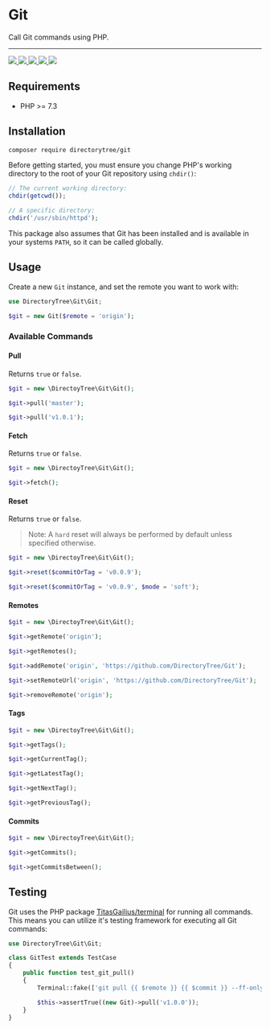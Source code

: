 # Git

Call Git commands using PHP.

---

<a href="https://travis-ci.com/DirectoryTree/Git">
    <img src="https://img.shields.io/travis/DirectoryTree/Git.svg?style=flat-square"/>
</a>
<a href="https://scrutinizer-ci.com/g/DirectoryTree/Git/?branch=master">
    <img src="https://img.shields.io/scrutinizer/g/DirectoryTree/Git/main.svg?style=flat-square"/>
</a>
<a href="https://packagist.org/packages/DirectoryTree/Git">
    <img src="https://img.shields.io/packagist/dt/DirectoryTree/Git.svg?style=flat-square"/>
</a>
<a href="https://packagist.org/packages/DirectoryTree/Git">
    <img src="https://img.shields.io/packagist/v/DirectoryTree/Git.svg?style=flat-square"/>
</a>
<a href="https://packagist.org/packages/DirectoryTree/Git">
    <img src="https://img.shields.io/github/license/DirectoryTree/Git.svg?style=flat-square"/>
</a>

## Requirements

- PHP >= 7.3

## Installation

```bash
composer require directorytree/git
```

Before getting started, you must ensure you change PHP's working directory to the root of your Git repository using `chdir()`:

```php
// The current working directory:
chdir(getcwd());

// A specific directory:
chdir('/usr/sbin/httpd');
```

This package also assumes that Git has been installed and is available in your systems `PATH`, so it can be called globally.

## Usage

Create a new `Git` instance, and set the remote you want to work with:

```php
use DirectoryTree\Git\Git;

$git = new Git($remote = 'origin');
```

### Available Commands

#### Pull

Returns `true` or `false`.

```php
$git = new \DirectoyTree\Git\Git();

$git->pull('master');

$git->pull('v1.0.1');
```

#### Fetch

Returns `true` or `false`.

```php
$git = new \DirectoyTree\Git\Git();

$git->fetch();
```

#### Reset

Returns `true` or `false`.

> Note: A `hard` reset will always be performed by default unless specified otherwise.

```php
$git = new \DirectoyTree\Git\Git();

$git->reset($commitOrTag = 'v0.0.9');

$git->reset($commitOrTag = 'v0.0.9', $mode = 'soft');
```

#### Remotes

```php
$git = new \DirectoyTree\Git\Git();

$git->getRemote('origin');

$git->getRemotes();

$git->addRemote('origin', 'https://github.com/DirectoryTree/Git');

$git->setRemoteUrl('origin', 'https://github.com/DirectoryTree/Git');

$git->removeRemote('origin');
```

#### Tags

```php
$git = new \DirectoyTree\Git\Git();

$git->getTags();

$git->getCurrentTag();

$git->getLatestTag();

$git->getNextTag();

$git->getPreviousTag();
```

#### Commits

```php
$git = new \DirectoyTree\Git\Git();

$git->getCommits();

$git->getCommitsBetween();
```

## Testing

Git uses the PHP package [TitasGailius/terminal](https://github.com/TitasGailius/terminal) for
running all commands. This means you can utilize it's testing framework for executing all Git commands:

```php
use DirectoryTree\Git\Git;

class GitTest extends TestCase
{
    public function test_git_pull()
    {
        Terminal::fake(['git pull {{ $remote }} {{ $commit }} --ff-only' => Terminal::response()->successful()]);

        $this->assertTrue((new Git)->pull('v1.0.0'));
    }
}
```
